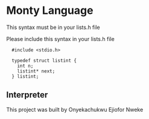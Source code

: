 # Monty Language

This syntax must be in your lists.h file

Please include this syntax in your lists.h file
```
  #include <stdio.h>
  
  typedef struct listint {
    int n;
    listint* next;
  } listint;
```
## Interpreter
This project was built by Onyekachukwu Ejiofor Nweke
